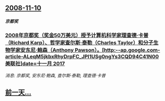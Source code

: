 ## [2008-11-10](/news/2008/11/10/index.md)

##### 京都奖
### [2008年京都奖（奖金50万美元）授予计算机科学家理查德·卡普（Richard Karp）、哲学家查尔斯·泰勒（Charles Taylor）和分子生物学家安东尼·鲍森（Anthony Pawson）。[http:--ap.google.com-article-ALeqM5jkbxRhyDrpFC_JPI1USg0ngYs3CQD94C41N00 美联社]date=十一月 2017 ](/news/2008/11/10/2008年京都奖-奖金50万美元-授予计算机科学家理查德-卡普-Richard-Karp-哲学家查尔斯-泰勒-Char.md)
_消息: 京都奖, 安东尼·鲍森, 查尔斯·泰勒, 理查德·卡普_

## [前一天...](/news/2008/11/9/index.md)

